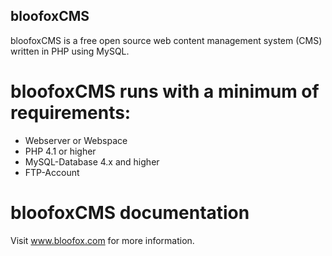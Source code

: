 ## bloofoxCMS

bloofoxCMS is a free open source web content management system (CMS) written in PHP using MySQL.

# bloofoxCMS runs with a minimum of requirements: 

- Webserver or Webspace 
- PHP 4.1 or higher 
- MySQL-Database 4.x and higher 
- FTP-Account

# bloofoxCMS documentation

Visit www.bloofox.com for more information.
